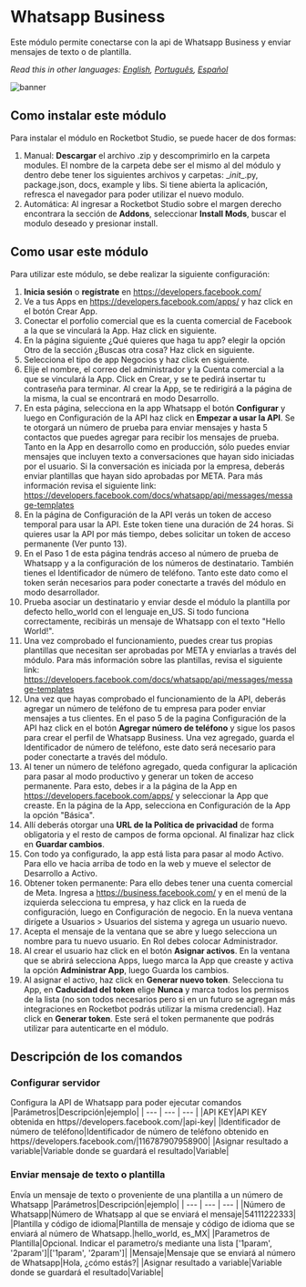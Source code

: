 



# Whatsapp Business
  
Este módulo permite conectarse con la api de Whatsapp Business y enviar mensajes de texto o de plantilla.  

*Read this in other languages: [English](Manual_WhatsappBusiness.md), [Português](Manual_WhatsappBusiness.pr.md), [Español](Manual_WhatsappBusiness.es.md)*
  
![banner](imgs/Banner_WhatsappBusiness.jpg)
## Como instalar este módulo
  
Para instalar el módulo en Rocketbot Studio, se puede hacer de dos formas:
1. Manual: __Descargar__ el archivo .zip y descomprimirlo en la carpeta modules. El nombre de la carpeta debe ser el mismo al del módulo y dentro debe tener los siguientes archivos y carpetas: \__init__.py, package.json, docs, example y libs. Si tiene abierta la aplicación, refresca el navegador para poder utilizar el nuevo modulo.
2. Automática: Al ingresar a Rocketbot Studio sobre el margen derecho encontrara la sección de **Addons**, seleccionar **Install Mods**, buscar el modulo deseado y presionar install.  



## Como usar este módulo
Para utilizar este módulo, se debe realizar la siguiente configuración:
1. __Inicia sesión__ o __regístrate__ en https://developers.facebook.com/
2. Ve a tus Apps en https://developers.facebook.com/apps/ y haz click en el botón Crear App. 
3. Conectar el porfolio comercial que es la cuenta comercial de Facebook a la que se vinculará la App. Haz click en siguiente.
4. En la página siguiente ¿Qué quieres que haga tu app? elegir la opción Otro de la sección ¿Buscas otra cosa? Haz click en siguiente.
5. Selecciona el tipo de app Negocios y haz click en siguiente.
6. Elije el nombre, el correo del administrador y la Cuenta comercial a la que se vinculará la App. Click en Crear, y se te pedirá insertar tu contraseña para terminar. Al crear la App, se te redirigirá a la página de la misma, la cual se encontrará en modo Desarrollo.
7. En esta página, selecciona en la app Whatsapp el botón __Configurar__ y luego en Configuración de la API haz click en __Empezar a usar
 la API__. Se te otorgará un número de prueba para enviar mensajes y hasta 5 contactos que puedes agregar para recibir los mensajes de prueba. Tanto en la App en desarrollo como en producción, sólo puedes enviar mensajes que incluyen texto a conversaciones que hayan sido iniciadas por el usuario. Si la conversación es iniciada por la empresa, deberás enviar plantillas que hayan sido aprobadas por META. Para más información revisa el siguiente link: https://developers.facebook.com/docs/whatsapp/api/messages/message-templates
8. En la página de Configuración de la API verás un token de acceso temporal para usar la API. Este token tiene una duración de 24 horas. Si quieres usar la API por más tiempo, debes solicitar un token de acceso permanente (Ver punto 13).
9. En el Paso 1 de esta página tendrás acceso al número de prueba de Whatsapp y a la configuración de los números de destinatario. También tienes el Identificador de número de teléfono. Tanto este dato como el token serán 
necesarios para poder conectarte a través del módulo en modo desarrollador. 
10. Prueba asociar un destinatario y enviar desde el módulo la plantilla por defecto hello_world con el lenguaje en_US. Si todo funciona correctamente, recibirás un mensaje de Whatsapp con el texto "Hello World!".
11. Una vez comprobado el funcionamiento, puedes crear tus propias plantillas que necesitan ser aprobadas por META y enviarlas a través del módulo. Para más información sobre las plantillas, revisa el siguiente link: https://developers.facebook.com/docs/whatsapp/api/messages/message-templates
12. Una vez que hayas comprobado el funcionamiento de la API, deberás agregar un número de teléfono de tu empresa para poder enviar mensajes a tus clientes. En el paso 5 de la pagina Configuración de la API haz click en el botón __Agregar número de teléfono__ y sigue los pasos para crear el perfil de Whatsapp Business. Una vez agregado, guarda el Identificador de número de teléfono, este dato será necesario para
 poder conectarte a través del módulo.
13. Al tener un número de teléfono agregado, queda configurar la aplicación para pasar al modo productivo y generar un token de acceso permanente. Para esto, debes ir a la página de la App en https://developers.facebook.com/apps/ y seleccionar la App que creaste. En la página de la App, selecciona en Configuración de la App la opción "Básica".
14. Allí deberás otorgar una __URL de la Política de privacidad__ de forma obligatoria y el resto de campos de forma opcional. Al finalizar haz click en __Guardar cambios__.
15. Con todo ya configurado, la app está lista para pasar al modo Activo. Para ello ve hacia arriba de todo en la web y mueve el selector de Desarrollo a Activo. 
16. Obtener token permanente: Para ello debes tener una cuenta comercial de Meta. Ingresa a https://business.facebook.com/ y en el menú de la izquierda selecciona tu empresa, y haz click en la rueda de configuración, luego en Configuración de negocio. En la nueva ventana 
dirígete a Usuarios > Usuarios del sistema y agrega un usuario nuevo.
17. Acepta el mensaje de la ventana que se abre y luego selecciona un nombre para tu nuevo usuario. En Rol debes colocar Administrador.
18. Al crear el usuario haz click en el botón __Asignar activos__. En la ventana que se abrirá selecciona Apps, luego marca la App que creaste y activa la opción __Administrar App__, luego Guarda los cambios.
19. Al asignar el activo, haz click en __Generar nuevo token__. Selecciona tu App, en __Caducidad del token__ elige __Nunca__ y marca todos los permisos de la lista (no son todos necesarios pero si en un futuro se agregan más integraciones en Rocketbot podrás utilizar la misma credencial). Haz click en __Generar token__. Este será el token permanente que podrás utilizar para autenticarte en el módulo.


## Descripción de los comandos

### Configurar servidor
  
Configura la API de Whatsapp para poder ejecutar comandos
|Parámetros|Descripción|ejemplo|
| --- | --- | --- |
|API KEY|API KEY obtenida en https//developers.facebook.com/|api-key|
|Identificador de número de teléfono|Identificador de número de teléfono obtenido en https//developers.facebook.com/|116787907958900|
|Asignar resultado a variable|Variable donde se guardará el resultado|Variable|

### Enviar mensaje de texto o plantilla
  
Envía un mensaje de texto o proveniente de una plantilla a un número de Whatsapp
|Parámetros|Descripción|ejemplo|
| --- | --- | --- |
|Número de Whatsapp|Número de Whatsapp al que se enviará el mensaje|54111222333|
|Plantilla y código de idioma|Plantilla de mensaje y código de idioma que se enviará al número de Whatsapp.|hello_world, es_MX|
|Parametros de Plantilla|Opcional. Indicar el parametro/s mediante una lista ['1param', '2param']|['1param', '2param']|
|Mensaje|Mensaje que se enviará al número de Whatsapp|Hola, ¿cómo estás?|
|Asignar resultado a variable|Variable donde se guardará el resultado|Variable|
